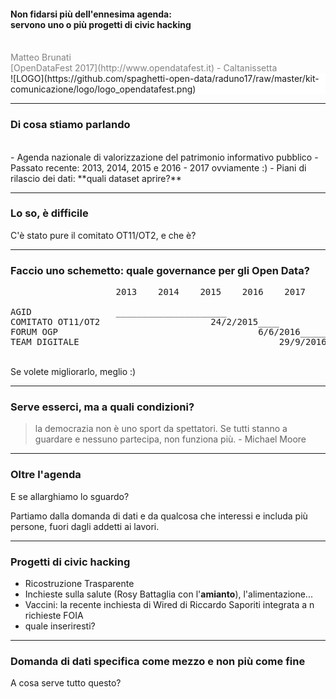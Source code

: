
#### Non fidarsi più dell'ennesima agenda: <br/> servono uno o più progetti di civic hacking
<br>
<span style="color:gray">Matteo Brunati</span>
<br>
<span style="color:gray">[OpenDataFest 2017](http://www.opendatafest.it) - Caltanissetta</span>

<div style="background-color: white" >
![LOGO](https://github.com/spaghetti-open-data/raduno17/raw/master/kit-comunicazione/logo/logo_opendatafest.png)
</div>

---

### Di cosa stiamo parlando
<br>
- Agenda nazionale di valorizzazione del patrimonio informativo pubblico
- Passato recente: 2013, 2014, 2015 e 2016
- 2017 ovviamente :)
- Piani di rilascio dei dati: **quali dataset aprire?**

---

### Lo so, è difficile

C'è stato pure il comitato OT11/OT2, e che è?

---

### Faccio uno schemetto: quale governance per gli Open Data?

<pre>
                    2013    2014    2015    2016    2017

AGID                _____________________
COMITATO OT11/OT2                     24/2/2015____
FORUM OGP                                      6/6/2016_____
TEAM DIGITALE                                      29/9/2016____ 
</pre>

<br/>
Se volete migliorarlo, meglio :) 

---

### Serve esserci, ma a quali condizioni?

<blockquote>la democrazia non è uno sport da spettatori. Se tutti stanno a guardare e nessuno partecipa, non funziona più. - Michael Moore</blockquote>


---

### Oltre l'agenda

<p>E se allarghiamo lo sguardo?</p>
Partiamo dalla domanda di dati e  da qualcosa che interessi e includa più persone, fuori dagli addetti ai lavori.</p>


---

### Progetti di civic hacking

- Ricostruzione Trasparente
- Inchieste sulla salute (Rosy Battaglia con l'<strong>amianto</strong>), l'alimentazione...
- Vaccini: la recente inchiesta di Wired di Riccardo Saporiti integrata a n richieste FOIA
- quale inseriresti?


---

### Domanda di dati specifica come mezzo e non più come fine

A cosa serve tutto questo?

